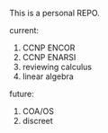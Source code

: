 This is a personal REPO. 

current:
  1. CCNP ENCOR
  2. CCNP ENARSI
  3. reviewing calculus
  4. linear algebra

future: 
  1. COA/OS
  2. discreet
